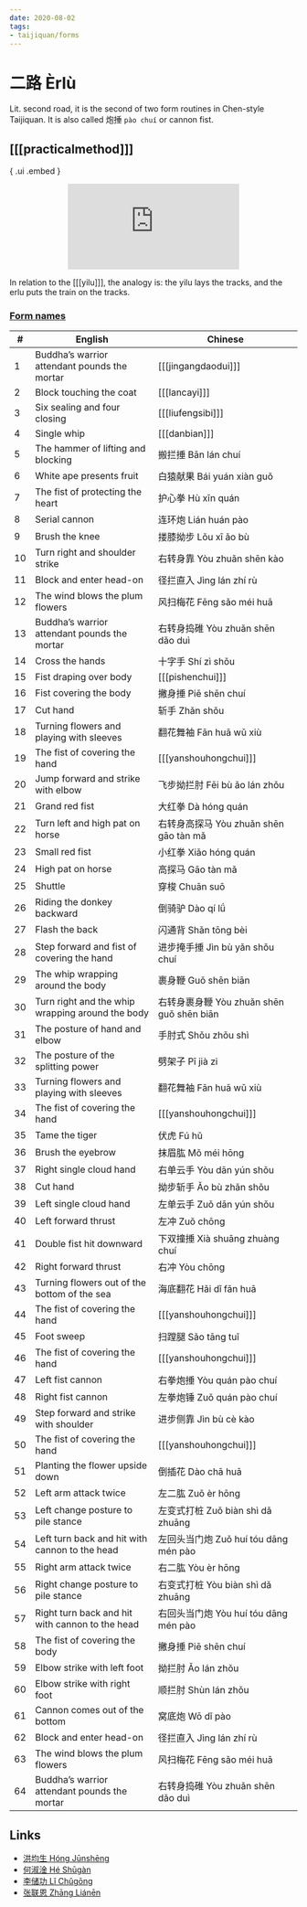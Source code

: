 ```yaml
---
date: 2020-08-02
tags:
- taijiquan/forms
---
```


# 二路 Èrlù

Lit. second road, it is the second of two form routines in Chen-style Taijiquan.  It is also called 炮捶 `pào chuí` or cannon fist.

## [[[practicalmethod]]]

{ .ui .embed }
<div style="text-align: center;"><iframe src="https://www.youtube.com/embed/VBvz8sLFIqc" frameborder="0" allow="accelerometer; autoplay; encrypted-media; gyroscope; picture-in-picture" allowfullscreen></iframe></div>

In relation to the [[[yilu]]], the analogy is: the yilu lays the tracks, and the erlu puts the train on the tracks.

### [Form names](https://docs.google.com/spreadsheets/d/1HQCIIqI1Gy40Krl2X6md_P_GNMFBc4YDTelKBQG2K4E/edit?usp=sharing)

|#  |English                                         |Chinese                            |
|---|------------------------------------------------|-----------------------------------|
|1  |Buddha’s warrior attendant pounds the mortar    |[[[jingangdaodui]]]|
|2  |Block touching the coat                         |[[[lancayi]]]|
|3  |Six sealing and four closing                    |[[[liufengsibi]]]|
|4  |Single whip                                     |[[[danbian]]]|
|5  |The hammer of lifting and blocking              |搬拦捶 Bān lán chuí                   |
|6  |White ape presents fruit                        |白猿献果 Bái yuán xiàn guǒ             |
|7  |The fist of protecting the heart                |护心拳 Hù xīn quán                    |
|8  |Serial cannon                                   |连环炮 Lián huán pào                  |
|9  |Brush the knee                                  |搂膝拗步 Lǒu xī ǎo bù                  |
|10 |Turn right and shoulder strike                  |右转身靠 Yòu zhuǎn shēn kào            |
|11 |Block and enter head-on                         |径拦直入 Jìng lán zhí rù               |
|12 |The wind blows the plum flowers                 |风扫梅花 Fēng sǎo méi huā              |
|13 |Buddha’s warrior attendant pounds the mortar    |右转身捣碓 Yòu zhuǎn shēn dǎo duì       |
|14 |Cross the hands                                 |十字手 Shí zì shǒu                    |
|15 |Fist draping over body                          |[[[pishenchui]]]|
|16 |Fist covering the body                          |撇身捶 Piē shēn chuí                  |
|17 |Cut hand                                        |斩手 Zhǎn shǒu                       |
|18 |Turning flowers and playing with sleeves        |翻花舞袖 Fān huā wǔ xiù                |
|19 |The fist of covering the hand                   |[[[yanshouhongchui]]]|
|20 |Jump forward and strike with elbow              |飞步拗拦肘 Fēi bù ǎo lán zhǒu           |
|21 |Grand red fist                                  |大红拳 Dà hóng quán                   |
|22 |Turn left and high pat on horse                 |右转身高探马 Yòu zhuǎn shēn gāo tàn mǎ   |
|23 |Small red fist                                  |小红拳 Xiǎo hóng quán                 |
|24 |High pat on horse                               |高探马 Gāo tàn mǎ                     |
|25 |Shuttle                                         |穿梭 Chuān suō                       |
|26 |Riding the donkey backward                      |倒骑驴 Dào qí lǘ                      |
|27 |Flash the back                                  |闪通背 Shǎn tōng bèi                  |
|28 |Step forward and fist of covering the hand      |进步掩手捶 Jìn bù yǎn shǒu chuí         |
|29 |The whip wrapping around the body               |裹身鞭 Guǒ shēn biān                  |
|30 |Turn right and the whip wrapping around the body|右转身裹身鞭 Yòu zhuǎn shēn guǒ shēn biān|
|31 |The posture of hand and elbow                   |手肘式 Shǒu zhǒu shì                  |
|32 |The posture of the splitting power              |劈架子 Pī jià zi                      |
|33 |Turning flowers and playing with sleeves        |翻花舞袖 Fān huā wǔ xiù                |
|34 |The fist of covering the hand                   |[[[yanshouhongchui]]]|
|35 |Tame the tiger                                  |伏虎 Fú hǔ                           |
|36 |Brush the eyebrow                               |抹眉肱 Mǒ méi hōng                    |
|37 |Right single cloud hand                         |右单云手 Yòu dān yún shǒu              |
|38 |Cut hand                                        |拗步斩手 Ǎo bù zhǎn shǒu               |
|39 |Left single cloud hand                          |左单云手 Zuǒ dān yún shǒu              |
|40 |Left forward thrust                             |左冲 Zuǒ chōng                       |
|41 |Double fist hit downward                        |下双撞捶 Xià shuāng zhuàng chuí        |
|42 |Right forward thrust                            |右冲 Yòu chōng                       |
|43 |Turning flowers out of the bottom of the sea    |海底翻花 Hǎi dǐ fān huā                |
|44 |The fist of covering the hand                   |[[[yanshouhongchui]]]|
|45 |Foot sweep                                      |扫蹚腿 Sǎo tāng tuǐ                   |
|46 |The fist of covering the hand                   |[[[yanshouhongchui]]]|
|47 |Left fist cannon                                |右拳炮捶 Yòu quán pào chuí             |
|48 |Right fist cannon                               |左拳炮锤 Zuǒ quán pào chuí             |
|49 |Step forward and strike with shoulder           |进步侧靠 Jìn bù cè kào                 |
|50 |The fist of covering the hand                   |[[[yanshouhongchui]]]|
|51 |Planting the flower upside down                 |倒插花 Dào chā huā                    |
|52 |Left arm attack twice                           |左二肱 Zuǒ èr hōng                    |
|53 |Left change posture to pile stance              |左变式打桩 Zuǒ biàn shì dǎ zhuāng       |
|54 |Left turn back and hit with cannon to the head  |左回头当门炮 Zuǒ huí tóu dāng mén pào    |
|55 |Right arm attack twice                          |右二肱 Yòu èr hōng                    |
|56 |Right change posture to pile stance             |右变式打桩 Yòu biàn shì dǎ zhuāng       |
|57 |Right turn back and hit with cannon to the head |右回头当门炮 Yòu huí tóu dāng mén pào    |
|58 |The fist of covering the body                   |撇身捶 Piē shēn chuí                  |
|59 |Elbow strike with left foot                     |拗拦肘 Ǎo lán zhǒu                    |
|60 |Elbow strike with right foot                    |顺拦肘 Shùn lán zhǒu                  |
|61 |Cannon comes out of the bottom                  |窝底炮 Wō dǐ pào                      |
|62 |Block and enter head-on                         |径拦直入 Jìng lán zhí rù               |
|63 |The wind blows the plum flowers                 |风扫梅花 Fēng sǎo méi huā              |
|64 |Buddha’s warrior attendant pounds the mortar    |右转身捣碓 Yòu zhuǎn shēn dǎo duì       |

## Links
* [洪均生 Hóng Jūnshēng](https://youtu.be/FkCncgaAxTA)
* [何淑淦 Hé Shūgàn](https://youtu.be/8y-xWcDLdhw)
* [李储功 Lǐ Chǔgōng](https://youtu.be/0galnbmF2UQ)
* [张联恩 Zhāng Liánēn](https://youtu.be/oAv58dCWmZA)
